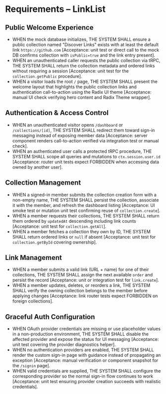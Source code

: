 # Requirements – LinkList

## Public Welcome Experience

- WHEN the mock database initializes, THE SYSTEM SHALL ensure a public collection named "Discover Links" exists with at least the default link `https://github.com` [Acceptance: unit test or direct call to the mock DB confirms collection with `isPublic=true` and the link entry present].
- WHEN an unauthenticated caller requests the public collection via tRPC, THE SYSTEM SHALL return the collection metadata and ordered links without requiring a session [Acceptance: unit test for the `collection.getPublic` procedure].
- WHEN a visitor loads the root `/` page, THE SYSTEM SHALL present the welcome layout that highlights the public collection links and authentication call-to-action using the Radix UI theme [Acceptance: manual UI check verifying hero content and Radix Theme wrapper].

## Authentication & Access Control

- WHEN an unauthenticated visitor opens `/dashboard` or `/collections/[id]`, THE SYSTEM SHALL redirect them toward sign-in messaging instead of exposing member data [Acceptance: server component renders call-to-action verified via integration test or manual check].
- WHEN an authenticated user calls a protected tRPC procedure, THE SYSTEM SHALL scope all queries and mutations to `ctx.session.user.id` [Acceptance: router unit tests expect FORBIDDEN when accessing data owned by another user].

## Collection Management

- WHEN a signed-in member submits the collection creation form with a non-empty name, THE SYSTEM SHALL persist the collection, associate it with the member, and refresh the dashboard listing [Acceptance: UI smoke test or mutation unit test confirming reuse of `collection.create`].
- WHEN a member requests their collections, THE SYSTEM SHALL return them ordered by `updatedAt` descending including link counts [Acceptance: unit test for `collection.getAll`].
- WHEN a member fetches a collection they own by ID, THE SYSTEM SHALL return ordered links or `null` if absent [Acceptance: unit test for `collection.getById` covering ownership].

## Link Management

- WHEN a member submits a valid link (URL + name) for one of their collections, THE SYSTEM SHALL assign the next available `order` and persist the record [Acceptance: unit or integration test for `link.create`].
- WHEN a member updates, deletes, or reorders a link, THE SYSTEM SHALL verify the owning collection belongs to the member before applying changes [Acceptance: link router tests expect FORBIDDEN on foreign collections].

## Graceful Auth Configuration

- WHEN OAuth provider credentials are missing or use placeholder values in a non-production environment, THE SYSTEM SHALL disable the affected provider and expose the status for UI messaging [Acceptance: unit test covering the provider diagnostics helper].
- WHEN no authentication providers are enabled, THE SYSTEM SHALL render the custom sign-in page with guidance instead of propagating an exception [Acceptance: manual verification or component snapshot for the `/signin` page].
- WHEN valid credentials are supplied, THE SYSTEM SHALL configure the corresponding provider so the normal sign-in flow continues to work [Acceptance: unit test ensuring provider creation succeeds with realistic credentials].
